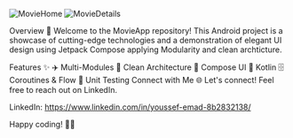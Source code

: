 ![MovieHome](https://github.com/user-attachments/assets/f4ad4641-aea4-4872-916d-19ec4389acbc)
![MovieDetails](https://github.com/user-attachments/assets/d75bc7ed-a403-44b0-9ff9-d9102ae89838)

Overview 🚀
Welcome to the MovieApp repository! This Android project is a showcase of cutting-edge technologies and a demonstration of elegant UI design using Jetpack Compose applying Modularity and clean archticture.

Features ✨
✈️ Multi-Modules
🥇 Clean Architecture
🎨 Compose UI
🚀 Kotlin
🗄️ Coroutines & Flow
🧪 Unit Testing
Connect with Me 🌐
Let's connect! Feel free to reach out on LinkedIn.

LinkedIn: https://www.linkedin.com/in/youssef-emad-8b2832138/

Happy coding! 🚀✨
